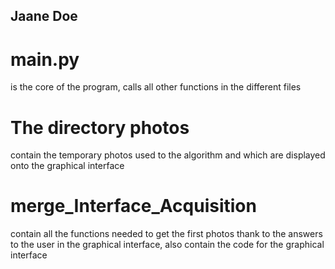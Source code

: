 ## Jaane Doe

# main.py
is the core of the program, calls all other functions in the different files

# The directory photos
contain the temporary photos used to the algorithm and which are displayed onto the graphical interface

# merge_Interface_Acquisition
contain all the functions needed to get the first photos thank to the answers to the user in the graphical interface, also contain the code for the graphical interface
